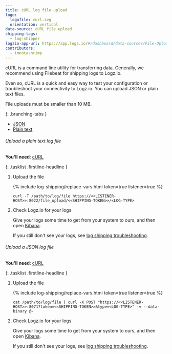 ```yaml
---
title: cURL log file upload
logo:
  logofile: curl.svg
  orientation: vertical
data-source: cURL file upload
shipping-tags:
  - log-shipper
logzio-app-url: https://app.logz.io/#/dashboard/data-sources/File-UploadcURL
contributors:
  - imnotashrimp
---
```


cURL is a command line utility for transferring data.
Generally, we recommend using Filebeat for shipping logs to Logz.io.

Even so, cURL is a quick and easy way to test your configuration or troubleshoot your connectivity to Logz.io.
You can upload JSON or plain text files.

<div class="info-box important">
  File uploads must be smaller than 10 MB.
</div>

<div class="branching-container">

{: .branching-tabs }
  * [JSON](#json-config)
  * [Plain text](#plain-text-config)

<div id="plain-text-config">

###### Upload a plain text log file

**You'll need**:
[cURL](https://curl.haxx.se/download.html)

{: .tasklist .firstline-headline }
1.  Upload the file

    {% include log-shipping/replace-vars.html token=true listener=true %}

    ```shell
    curl -T /path/to/log/file https://<<LISTENER-HOST>>:8022/file_upload/<<SHIPPING-TOKEN>>/<LOG-TYPE>
    ```

2.  Check Logz.io for your logs

    Give your logs some time to get from your system to ours, and then open [Kibana](https://app.logz.io/#/dashboard/kibana).

    If you still don't see your logs, see [log shipping troubleshooting]({{site.baseurl}}/user-guide/log-shipping/log-shipping-troubleshooting.html).

</div>


<div id="json-config">

###### Upload a JSON log file

**You'll need**:
[cURL](https://curl.haxx.se/download.html)

{: .tasklist .firstline-headline }
1.  Upload the file

    {% include log-shipping/replace-vars.html token=true listener=true %}

    ```shell
    cat /path/to/log/file | curl -X POST "https://<<LISTENER-HOST>>:8071?token=<<SHIPPING-TOKEN>>&type=<LOG-TYPE>" -v --data-binary @-
    ```

2.  Check Logz.io for your logs

    Give your logs some time to get from your system to ours, and then open [Kibana](https://app.logz.io/#/dashboard/kibana).

    If you still don't see your logs, see [log shipping troubleshooting]({{site.baseurl}}/user-guide/log-shipping/log-shipping-troubleshooting.html).

</div>

</div>